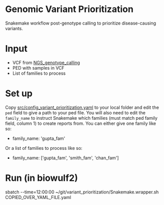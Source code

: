 # Genomic Variant Prioritization
Snakemake workflow post-genotype calling to prioritize disease-causing variants.

# Input
- VCF from [NGS_genotype_calling](https://github.com/davemcg/NGS_genotype_calling/blob/master/GVCF_to_VCF_snakemake.wrapper.sh)
- PED with samples in VCF
- List of families to process

# Set up
Copy [src/config_variant_prioritization.yaml]() to your local folder and edit the `ped` field to give a path to your ped file. You will also need to edit the `family_name` to instruct Snakemake which families (must match ped family field, column 1) to create reports from. You can either give one family like so:

- family_name: 'gupta_fam'

Or a list of families to process like so:

- family_name: ['gupta_fam', 'smith_fam', 'chan_fam']

# Run (in biowulf2)
sbatch --time=12:00:00 ~/git/variant_prioritization/Snakemake.wrapper.sh COPIED_OVER_YAML_FILE.yaml
